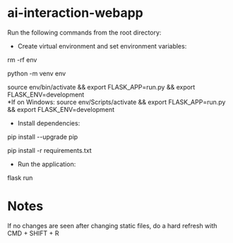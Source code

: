 # ai-interaction-webapp


Run the following commands from the root directory:
* Create virtual environment and set environment variables:

rm -rf env

python -m venv env

source env/bin/activate && export FLASK_APP=run.py && export FLASK_ENV=development  
*If on Windows: source env/Scripts/activate && export FLASK_APP=run.py && export FLASK_ENV=development  

* Install dependencies:

pip install --upgrade pip

pip install -r requirements.txt

* Run the application:

flask run


# Notes
If no changes are seen after changing static files, do a hard refresh with CMD + SHIFT + R